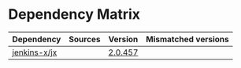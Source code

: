 # Dependency Matrix

Dependency | Sources | Version | Mismatched versions
---------- | ------- | ------- | -------------------
[jenkins-x/jx](https://github.com/jenkins-x/jx.git) |  | [2.0.457](https://github.com/jenkins-x/jx/releases/tag/v2.0.457) | 
